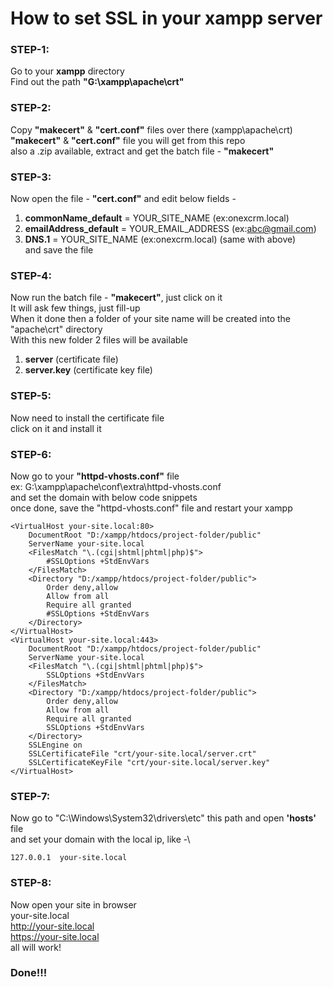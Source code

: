 # How to set SSL in your xampp server

### STEP-1:
Go to your **xampp** directory\
Find out the path **"G:\xampp\apache\crt"**

### STEP-2:
Copy **"makecert"** & **"cert.conf"** files over there (xampp\apache\crt)\
**"makecert"** & **"cert.conf"** file you will get from this repo\
also a .zip available, extract and get the batch file - **"makecert"**

### STEP-3:
Now open the file - **"cert.conf"** and edit below fields -
1) **commonName_default** = YOUR_SITE_NAME (ex:onexcrm.local)
2) **emailAddress_default** = YOUR_EMAIL_ADDRESS (ex:abc@gmail.com)
3) **DNS.1** = YOUR_SITE_NAME (ex:onexcrm.local) (same with above)\
   and save the file

### STEP-4:
Now run the batch file - **"makecert"**, just click on it\
It will ask few things, just fill-up\
When it done then a folder of your site name will be created into the "apache\crt" directory\
With this new folder 2 files will be available
1) **server** (certificate file)
2) **server.key** (certificate key file)

### STEP-5:
Now need to install the certificate file\
click on it and install it

### STEP-6:
Now go to your **"httpd-vhosts.conf"** file\
ex: G:\xampp\apache\conf\extra\httpd-vhosts.conf\
and set the domain with below code snippets\
once done, save the "httpd-vhosts.conf" file and restart your xampp

```
<VirtualHost your-site.local:80>
    DocumentRoot "D:/xampp/htdocs/project-folder/public"
    ServerName your-site.local
    <FilesMatch "\.(cgi|shtml|phtml|php)$">
        #SSLOptions +StdEnvVars
    </FilesMatch>
    <Directory "D:/xampp/htdocs/project-folder/public">
        Order deny,allow
        Allow from all
        Require all granted
        #SSLOptions +StdEnvVars
    </Directory>
</VirtualHost>
<VirtualHost your-site.local:443>
    DocumentRoot "D:/xampp/htdocs/project-folder/public"
    ServerName your-site.local
    <FilesMatch "\.(cgi|shtml|phtml|php)$">
        SSLOptions +StdEnvVars
    </FilesMatch>
    <Directory "D:/xampp/htdocs/project-folder/public">
        Order deny,allow
        Allow from all
        Require all granted
        SSLOptions +StdEnvVars
    </Directory>
    SSLEngine on
	SSLCertificateFile "crt/your-site.local/server.crt"
	SSLCertificateKeyFile "crt/your-site.local/server.key"
</VirtualHost>
```
### STEP-7:
Now go to "C:\Windows\System32\drivers\etc\" this path and open **'hosts'** file\
and set your domain with the local ip, like -\
```
127.0.0.1  your-site.local
```

### STEP-8:
Now open your site in browser\
your-site.local \
http://your-site.local \
https://your-site.local \
all will work!

### Done!!!

